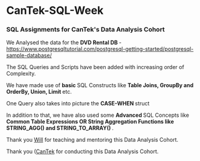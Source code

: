 # CanTek-SQL-Week
<h3> SQL Assignments for CanTek's Data Analysis Cohort </h3>

We Analysed the data for the <b> DVD Rental DB </b> - https://www.postgresqltutorial.com/postgresql-getting-started/postgresql-sample-database/ 

The SQL Queries and Scripts have been added with increasing order of Complexity. 

We have made use of <b> basic </b> SQL Constructs like <b> Table Joins, GroupBy and OrderBy, Union, Limit </b> etc.

One Query also takes into picture the <b> CASE-WHEN </b> struct

In addition to that, we have also used some <b> Advanced </b> SQL Concepts like <b> Common Table Expressions OR String Aggregation Functions like STRING_AGG() and STRING_TO_ARRAY() </b>. 

Thank you [Will]( https://github.com/tomwillcode ) for teaching and mentoring this Data Analysis Cohort.

Thank you ([CanTek](https://www.cantekcanada.com) for conducting this Data Analysis Cohort.
